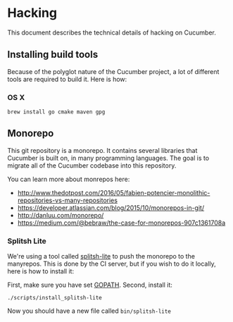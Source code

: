 # Hacking

This document describes the technical details of hacking on Cucumber.

## Installing build tools

Because of the polyglot nature of the Cucumber project, a lot of different tools
are required to build it. Here is how:

### OS X

    brew install go cmake maven gpg

## Monorepo

This git repository is a monorepo. It contains several libraries that Cucumber
is built on, in many programming languages. The goal is to migrate all of the
Cucumber codebase into this repository.

You can learn more about monrepos here:
* http://www.thedotpost.com/2016/05/fabien-potencier-monolithic-repositories-vs-many-repositories
* https://developer.atlassian.com/blog/2015/10/monorepos-in-git/
* http://danluu.com/monorepo/
* https://medium.com/@bebraw/the-case-for-monorepos-907c1361708a

### Splitsh Lite

We're using a tool called [splitsh-lite](https://github.com/splitsh/lite) to push
the monorepo to the manyrepos. This is done by the CI server, but if you wish
to do it locally, here is how to install it:

First, make sure you have set [GOPATH](https://golang.org/doc/code.html#GOPATH).
Second, install it:

    ./scripts/install_splitsh-lite

Now you should have a new file called `bin/splitsh-lite`
